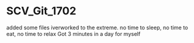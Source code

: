 # SCV_Git_1702
added some files
iverworked to the extreme. 
no time to sleep, no time to eat, no time to relax
Got 3 minutes in a day for myself
